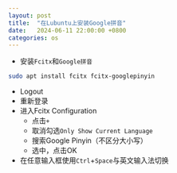```yaml
---
layout: post
title:  "在Lubuntu上安装Google拼音"
date:   2024-06-11 22:00:00 +0800
categories: os
---
```

- 安装`Fcitx`和`Google拼音`
```bash
sudo apt install fcitx fcitx-googlepinyin
```
- Logout
- 重新登录
- 进入Fcitx Configuration
	- 点击`+`
	- 取消勾选`Only Show Current Language`
	- 搜索Google Pinyin（不区分大小写）
	- 选中，点击OK
- 在任意输入框使用`Ctrl`+`Space`与英文输入法切换